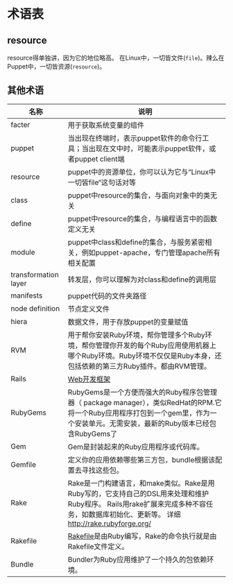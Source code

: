 # 术语表

## resource

resource得单独讲，因为它的地位略高。
在Linux中，一切皆文件(`file`)。辣么在Puppet中，一切皆资源(`resource`)。

## 其他术语

| 名称 | 说明 |
| -- | -- |
| facter | 用于获取系统变量的组件 |
| puppet | 当出现在终端时，表示puppet软件的命令行工具；当出现在文中时，可能表示puppet软件，或者puppet client端 |
| resource | puppet中的资源单位，你可以认为它与“Linux中一切皆file“这句话对等 |
| class | puppet中resource的集合，与面向对象中的类无关 |
| define | puppet中resource的集合，与编程语言中的函数定义无关  |
| module | puppet中class和define的集合，与服务紧密相关，例如puppet-apache，专门管理apache所有相关配置 |
| transformation layer | 转发层，你可以理解为对class和define的调用层 |
| manifests | puppet代码的文件夹路径 |
| node definition | 节点定义文件 |
| hiera   |  数据文件，用于存放puppet的变量赋值  |
|RVM | 用于帮你安装Ruby环境，帮你管理多个Ruby环境，帮你管理你开发的每个Ruby应用使用机器上哪个Ruby环境。Ruby环境不仅仅是Ruby本身，还包括依赖的第三方Ruby插件。都由RVM管理。|
|Rails |[Web开发框架](http://zh.wikipedia.org/wiki/Ruby_on_Rails)  |
|RubyGems| RubyGems是一个方便而强大的Ruby程序包管理器（ package manager），类似RedHat的RPM.它将一个Ruby应用程序打包到一个gem里，作为一个安装单元。无需安装，最新的Ruby版本已经包含RubyGems了|
| Gem |Gem是封装起来的Ruby应用程序或代码库。|
|Gemfile|定义你的应用依赖哪些第三方包，bundle根据该配置去寻找这些包。|
|Rake|Rake是一门构建语言，和make类似。Rake是用Ruby写的，它支持自己的DSL用来处理和维护Ruby程序。 Rails用rake扩展来完成多种不容任务，如数据库初始化、更新等。 详细 http://rake.rubyforge.org/ |
|Rakefile|[Rakefile](http://rake.rubyforge.org/files/doc/rakefile_rdoc.html)是由Ruby编写，Rake的命令执行就是由Rakefile文件定义。|
|Bundle| Bundler为Ruby应用维护了一个持久的包依赖环境。|

